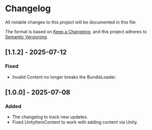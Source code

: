 # Changelog

All notable changes to this project will be documented in this file.

The format is based on [Keep a Changelog](https://keepachangelog.com/en/1.1.0/),
and this project adheres to [Semantic Versioning](https://semver.org/spec/v2.0.0.html).

## [1.1.2] - 2025-07-12

### Fixed

- Invalid Content no longer breaks the BundleLoader.

## [1.0.0] - 2025-07-08

### Added

- The changelog to track new updates.
- Fixed UnityItemContent to work with adding content via Unity.

